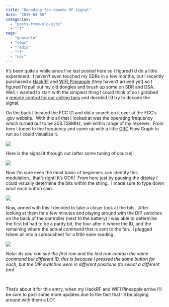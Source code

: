 ```yaml
---
title: "Decoding fan remote RF signal"
date: "2015-04-06"
categories: 
  - "posts-from-old-site"
  - "rf"
tags: 
  - "gnuradio"
  - "news"
  - "radio"
  - "rf"
  - "sdr"
---
```


It’s been quite a while since I’ve last posted here so I figured I’d do a little experiment.  I haven’t even touched my SDRs in a few months, but I recently purchased a [HackRF](https://web.archive.org/web/20150523023304/https://greatscottgadgets.com/hackrf/) and [WIFI Pineapple](https://web.archive.org/web/20150523023304/https://www.wifipineapple.com/) (they haven’t arrived yet) so I figured I’d pull out my old dongles and brush up some on SDR and DSA.  Well, I wanted to start with the simplest thing I could think of so I grabbed a [remote control for our ceiling fans](https://web.archive.org/web/20150523023304/https://apps.fcc.gov/eas/GetApplicationAttachment.html?id=919219) and decided I’d try to decode the signal.

On the back I located the FCC ID and did a search on it over at the FCC’s .gov website.  With this all that I looked at was the operating frequency which turned out to be 303.758MHz, well within range of my receiver.  From here I tuned to the frequency and came up with a little [GRC](https://web.archive.org/web/20150523023304/http://gnuradio.org/redmine/projects/gnuradio/wiki) Flow Graph to run so I could visualize it.

![](38da4-graph-300x127-1.png)

Here is the signal it through out (after some tuning of course):

![](0ccfb-signal-300x224-1.png)

Now I’m sure even the most basic of beginners can identify this modulation…that’s right! It’s OOK!  From here just by pausing the display I could visually determine the bits within the string.  I made sure to type down what each button said.

![](8025a-bits1.png)

Now, armed with this I decided to take a closer look at the bits.  After looking at them for a few minutes and playing around with the DIP switches on the back of the controller (next to the battery) I was able to determine the first bit had to be a parity bit, the four after it where the ID, and the remaining where the actual command that is sent to the fan.  I plugged tshem all into a spreadsheet for a little eaier reading.

![](Organized.png)

_Note: As you can see the first row and the last row contain the same command but different ID, this is because I pressed the same button for each, but the DIP switches were in different positions (to select a different fan)._

 

That’s about it for this entry, when my HackRF and WIFI Pineapple arrive I’ll be sure to post some more updates due to the fact that I’ll be playing around with them a LOT.
